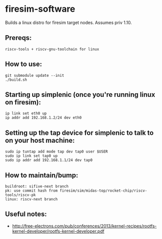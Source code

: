 firesim-software
==================================

Builds a linux distro for firesim target nodes. Assumes priv 1.10.

## Prereqs:

    riscv-tools + riscv-gnu-toolchain for linux

## How to use:

    git submodule update --init
    ./build.sh
    

## Starting up simplenic (once you're running linux on firesim):

    ip link set eth0 up
    ip addr add 192.168.1.2/24 dev eth0

## Setting up the tap device for simplenic to talk to on your host machine:

    sudo ip tuntap add mode tap dev tap0 user $USER
    sudo ip link set tap0 up
    sudo ip addr add 192.168.1.1/24 dev tap0

## How to maintain/bump:

    buildroot: sifive-next branch
    pk: use commit hash from firesim/sim/midas-top/rocket-chip/riscv-tools/riscv-pk
    linux: riscv-next branch

## Useful notes:

* http://free-electrons.com/pub/conferences/2013/kernel-recipes/rootfs-kernel-developer/rootfs-kernel-developer.pdf
